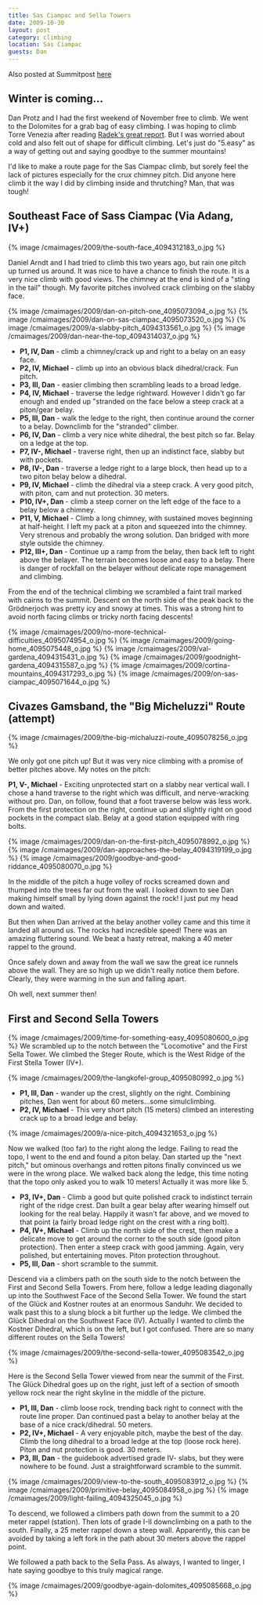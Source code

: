 ```yaml
---
title: Sas Ciampac and Sella Towers
date: 2009-10-30
layout: post
category: climbing
location: Sas Ciampac
guests: Dan
---
```



Also posted at Summitpost [here](https://www.summitpost.org/last-call-for-rock-climbs/572861)

Winter is coming...
---

Dan Protz and I had the first weekend of November free to climb. We went to the Dolomites for a grab bag of easy climbing. I was hoping to climb Torre Venezia after reading <a href="https://www.summitpost.org/trip-report/455263/euro-sampler.html#chapter_5">Radek's great report</a>. But I was worried about cold and also felt out of shape for difficult climbing. Let's just do "5.easy" as a way of getting out and saying goodbye to the summer mountains!

I'd like to make a route page for the Sas Ciampac climb, but sorely feel the lack of pictures especially for the crux chimney pitch. Did anyone here climb it the way I did by climbing inside and thrutching? Man, that was tough!

Southeast Face of Sass Ciampac (Via Adang, IV+)
---

{% image /cmaimages/2009/the-south-face_4094312183_o.jpg %}

Daniel Arndt and I had tried to climb this two years ago, but rain one pitch up turned us around. It was nice to have a chance to finish the route. It is a very nice climb with good views. The chimney at the end is kind of a "sting in the tail" though. My favorite pitches involved crack climbing on the slabby face.

{% image /cmaimages/2009/dan-on-pitch-one_4095073094_o.jpg %}
{% image /cmaimages/2009/dan-on-sas-ciampac_4095073520_o.jpg %}
{% image /cmaimages/2009/a-slabby-pitch_4094313561_o.jpg %}
{% image /cmaimages/2009/dan-near-the-top_4094314037_o.jpg %}


<ul>
<li><b>P1, IV, Dan</b> - climb a chimney/crack up and right to a belay on an easy face.</li>
<li><b>P2, IV, Michael</b> - climb up into an obvious black dihedral/crack. Fun pitch.</li>
<li><b>P3, III, Dan</b> - easier climbing then scrambling leads to a broad ledge.</li>
<li><b>P4, IV, Michael</b> - traverse the ledge rightward. However I didn't go far enough and ended up "stranded on the face below a steep crack at a piton/gear belay.</li>
<li><b>P5, III, Dan</b> - walk the ledge to the right, then continue around the corner to a belay. Downclimb for the "stranded" climber.</li>
<li><b>P6, IV, Dan</b> - climb a very nice white dihedral, the best pitch so far. Belay on a ledge at the top.</li>
<li><b>P7, IV-, Michael</b> - traverse right, then up an indistinct face, slabby but with pockets.</li>
<li><b>P8, IV-, Dan</b> - traverse a ledge right to a large block, then head up to a two piton belay below a dihedral.</li>
<li><b>P9, IV, Michael</b> - climb the dihedral via a steep crack. A very good pitch, with piton, cam and nut protection. 30 meters.</li>
<li><b>P10, IV+, Dan</b> - climb a steep corner on the left edge of the face to a belay below a chimney.</li>
<li><b>P11, V, Michael</b> - Climb a long chimney, with sustained moves beginning at half-height. I left my pack at a piton and squeezed into the chimney. Very strenous and probably the wrong solution. Dan bridged with more style outside the chimney.</li>
<li><b>P12, III+, Dan</b> - Continue up a ramp from the belay, then back left to right above the belayer. The terrain becomes loose and easy to a belay. There is danger of rockfall on the belayer without delicate rope management and climbing.</li>
</ul>

From the end of the technical climbing we scrambled a faint trail marked with cairns to the summit. Descent on the north side of the peak back to the Grödnerjoch was pretty icy and snowy at times. This was a strong hint to avoid north facing climbs or tricky north facing descents!

{% image /cmaimages/2009/no-more-technical-difficulties_4095074954_o.jpg %}
{% image /cmaimages/2009/going-home_4095075448_o.jpg %}
{% image /cmaimages/2009/val-gardena_4094315431_o.jpg %}
{% image /cmaimages/2009/goodnight-gardena_4094315587_o.jpg %}
{% image /cmaimages/2009/cortina-mountains_4094317293_o.jpg %}
{% image /cmaimages/2009/on-sas-ciampac_4095071644_o.jpg %}


Civazes Gamsband, the "Big Micheluzzi" Route (attempt)
---

{% image /cmaimages/2009/the-big-michaluzzi-route_4095078256_o.jpg %}

We only got one pitch up! But it was very nice climbing with a promise of better pitches above. My notes on the pitch:

<b>P1, V-, Michael</b> - Exciting unprotected start on a slabby near vertical wall. I chose a hand traverse to the right which was difficult, and nerve-wracking without pro. Dan, on follow, found that a foot traverse below was less work. From the first protection on the right, continue up and slightly right on good pockets in the compact slab. Belay at a good station equipped with ring bolts.


{% image /cmaimages/2009/dan-on-the-first-pitch_4095078992_o.jpg %}
{% image /cmaimages/2009/dan-approaches-the-belay_4094319199_o.jpg %}
{% image /cmaimages/2009/goodbye-and-good-riddance_4095080070_o.jpg %}


In the middle of the pitch a huge volley of rocks screamed down and thumped into the trees far out from the wall. I looked down to see Dan making himself small by lying down against the rock! I just put my head down and waited.

But then when Dan arrived at the belay another volley came and this time it landed all around us. The rocks had incredible speed! There was an amazing fluttering sound. We beat a hasty retreat, making a 40 meter rappel to the ground.

Once safely down and away from the wall we saw the great ice runnels above the wall. They are so high up we didn't really notice them before. Clearly, they were warming in the sun and falling apart.

Oh well, next summer then!

First and Second Sella Towers
---

{% image /cmaimages/2009/time-for-something-easy_4095080600_o.jpg %}
We scrambled up to the notch between the "Locomotive" and the First Sella Tower. We climbed the Steger Route, which is the West Ridge of the First Stella Tower (IV+).

{% image /cmaimages/2009/the-langkofel-group_4095080992_o.jpg %}

<ul>
<li><b>P1, III, Dan</b> - wander up the crest, slightly on the right. Combining pitches, Dan went for about 60 meters...some simulclimbing.</li>
<li><b>P2, IV, Michael</b> - This very short pitch (15 meters) climbed an interesting crack up to a broad ledge and belay.</li>
</ul>

{% image /cmaimages/2009/a-nice-pitch_4094321653_o.jpg %}

Now we walked (too far) to the right along the ledge. Failing to read the topo, I went to the end and found a piton belay. Dan started up the "next pitch," but ominous overhangs and rotten pitons finally convinced us we were in the wrong place. We walked back along the ledge, this time noting that the topo only asked you to walk 10 meters! Actually it was more like 5.

<ul>
<li><b>P3, IV+, Dan</b> - Climb a good but quite polished crack to indistinct terrain right of the ridge crest. Dan built a gear belay after wearing himself out looking for the real belay. Happily it wasn't far above, and we moved to that point (a fairly broad ledge right on the crest with a ring bolt).</li>
<li><b>P4, IV+, Michael</b> - Climb up the north side of the crest, then make a delicate move to get around the corner to the south side (good piton protection). Then enter a steep crack with good jamming. Again, very polished, but entertaining moves. Piton protection throughout.</li>
<li><b>P5, III, Dan</b> - short scramble to the summit.</li>
</ul>

Descend via a climbers path on the south side to the notch between the First and Second Sella Towers. From here, follow a ledge leading diagonally up into the Southwest Face of the Second Sella Tower. We found the start of the Glück and Kostner routes at an enormous Sanduhr. We decided to walk past this to a slung block a bit further up the ledge. We climbed the Glück Dihedral on the Southwest Face (IV). Actually I wanted to climb the Kostner Dihedral, which is on the left, but I got confused. There are so many different routes on the Sella Towers!

{% image /cmaimages/2009/the-second-sella-tower_4095083542_o.jpg %}

Here is the Second Sella Tower viewed from near the summit of the First. The Glück Dihedral goes up on the right, just left of a section of smooth yellow rock near the right skyline in the middle of the picture.

<ul>
<li><b>P1, III, Dan</b> - climb loose rock, trending back right to connect with the route line proper. Dan continued past a belay to another belay at the base of a nice crack/dihedral. 50 meters.</li>
<li><b>P2, IV+, Michael</b> - A very enjoyable pitch, maybe the best of the day. Climb the long dihedral to a broad ledge at the top (loose rock here). Piton and nut protection is good. 30 meters.</li>
<li><b>P3, III, Dan</b> - the guidebook advertised grade IV- slabs, but they were nowhere to be found. Just a straightforward scramble to the summit.</li>
</ul>

{% image /cmaimages/2009/view-to-the-south_4095083912_o.jpg %}
{% image /cmaimages/2009/primitive-belay_4095084958_o.jpg %}
{% image /cmaimages/2009/light-failing_4094325045_o.jpg %}


To descend, we followed a climbers path down from the summit to a 20 meter
rappel (station). Then lots of grade I-II downclimbing on a path to the south. Finally, a 25 meter rappel down a steep wall. Apparently, this can be avoided by taking a left fork in the path about 30 meters above the rappel point.

We followed a path back to the Sella Pass. As always, I wanted to linger, I hate saying goodbye to this truly magical range.


{% image /cmaimages/2009/goodbye-again-dolomites_4095085668_o.jpg %}

